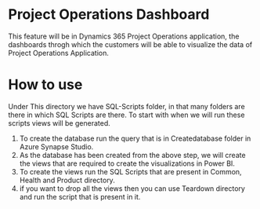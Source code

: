 # Project Operations Dashboard

This feature will be in Dynamics 365 Project Operations application, the dashboards throgh which the customers will be able to visualize the data of Project Operations Application.

# How to use

Under This directory we have SQL-Scripts folder, in that many folders are there in which SQL Scripts are there.
To start with when we will run these scripts views will be generated.

1) To create the database run the query that is in Createdatabase folder in Azure Synapse Studio.
2) As the database has been created from the above step, we will create the views that are required to create the visualizations in Power BI.
3) To create the views run the SQL Scripts that are present in Common, Health and Product directory.
4) if you want to drop all the views then you can use Teardown directory and run the script that is present in it.